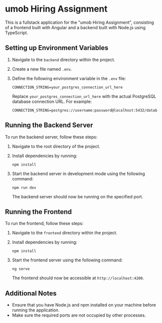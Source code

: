 # umob Hiring Assignment

This is a fullstack application for the "umob Hiring Assignment", consisting of a frontend built with Angular and a backend built with Node.js using TypeScript.

## Setting up Environment Variables

1. Navigate to the `backend` directory within the project.

2. Create a new file named `.env`.

3. Define the following environment variable in the `.env` file:
    ```
    CONNECTION_STRING=your_postgres_connection_url_here
    ```
    Replace `your_postgres_connection_url_here` with the actual PostgreSQL database connection URL. For example:
    ```
    CONNECTION_STRING=postgres://username:password@localhost:5432/database_name
    ```

## Running the Backend Server

To run the backend server, follow these steps:

1. Navigate to the root directory of the project.

2. Install dependencies by running:
    ```
    npm install
    ```

3. Start the backend server in development mode using the following command:
    ```
    npm run dev
    ```
   The backend server should now be running on the specified port.

## Running the Frontend

To run the frontend, follow these steps:

1. Navigate to the `frontend` directory within the project.

2. Install dependencies by running:
    ```
    npm install
    ```

3. Start the frontend server using the following command:
    ```
    ng serve
    ```
   The frontend should now be accessible at `http://localhost:4200`.


## Additional Notes

- Ensure that you have Node.js and npm installed on your machine before running the application.
- Make sure the required ports are not occupied by other processes.
